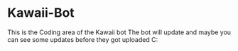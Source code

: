 # Kawaii-Bot
This is the Coding area of the Kawaii bot
The bot will update and maybe you can see some updates before they got uploaded C:
